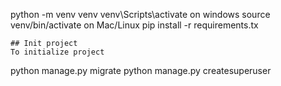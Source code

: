 
python -m venv venv
venv\Scripts\activate on windows
source venv/bin/activate on Mac/Linux
pip install -r requirements.tx
```
## Init project
To initialize project
```
python manage.py migrate
python manage.py createsuperuser
```


